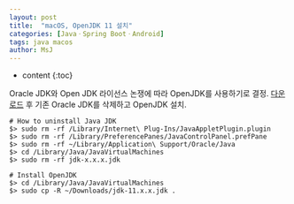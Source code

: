 ```yaml
---
layout: post
title:  "macOS, OpenJDK 11 설치"
categories: [JavaㆍSpring BootㆍAndroid]
tags: java macos
author: MsJ
---
```


* content
{:toc}

Oracle JDK와 Open JDK 라이선스 논쟁에 따라 OpenJDK를 사용하기로 결정. [다운로드](https://jdk.java.net/archive/) 후 기존 Oracle JDK를 삭제하고 OpenJDK 설치.

```
# How to uninstall Java JDK
$> sudo rm -rf /Library/Internet\ Plug-Ins/JavaAppletPlugin.plugin
$> sudo rm -rf /Library/PreferencePanes/JavaControlPanel.prefPane
$> sudo rm -rf ~/Library/Application\ Support/Oracle/Java
$> cd /Library/Java/JavaVirtualMachines
$> sudo rm -rf jdk-x.x.x.jdk

# Install OpenJDK
$> cd /Library/Java/JavaVirtualMachines
$> sudo cp -R ~/Downloads/jdk-11.x.x.jdk .
```
